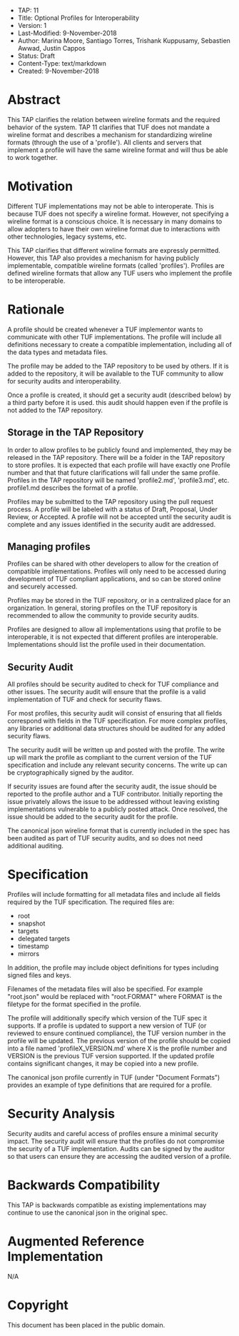* TAP: 11
* Title: Optional Profiles for Interoperability
* Version: 1
* Last-Modified: 9-November-2018
* Author: Marina Moore, Santiago Torres, Trishank Kuppusamy, Sebastien Awwad, Justin Cappos
* Status: Draft
* Content-Type: text/markdown
* Created: 9-November-2018

# Abstract

This TAP clarifies the relation between wireline formats and the required behavior of the system.  TAP 11 clarifies that TUF does not mandate a wireline format and describes a mechanism for standardizing wireline formats (through the use of a 'profile').  All clients and servers that implement a profile will have the same wireline format and will thus be able to work together.

# Motivation

Different TUF implementations may not be able to interoperate.  This is because TUF does not specify a wireline format.  However, not specifying a wireline format is a conscious choice.  It is necessary in many domains to allow adopters to have their own wireline format due to interactions with other technologies, legacy systems, etc.  

This TAP clarifies that different wireline formats are expressly permitted.  However, this TAP also provides a mechanism for having publicly implementable, compatible wireline formats (called 'profiles').  Profiles are defined wireline formats that allow any TUF users who implement the profile to be interoperable.

# Rationale

A profile should be created whenever a TUF implementor wants to communicate with other TUF implementations.  The profile will include all definitions necessary to create a compatible implementation, including all of the data types and metadata files.

The profile may be added to the TAP repository to be used by others.  If it is added to the repository, it will be available to the TUF community to allow for security audits and interoperability.

Once a profile is created, it should get a security audit (described below) by a third party before it is used. this audit should happen even if the profile is not added to the TAP repository.

## Storage in the TAP Repository

In order to allow profiles to be publicly found and implemented, they may be released in the TAP repository.  There will be a folder in the TAP repository to store profiles. It is expected that each profile will have exactly one Profile number and that that future clarifications will fall under the same profile.  Profiles in the TAP repository will be named 'profile2.md', 'profile3.md', etc. profile1.md describes the format of a profile.

Profiles may be submitted to the TAP repository using the pull request process. A profile will be labeled with a status of Draft, Proposal, Under Review, or Accepted. A profile will not be accepted until the security audit is complete and any issues identified in the security audit are addressed.

## Managing profiles

Profiles can be shared with other developers to allow for the creation of compatible implementations.  Profiles will only need to be accessed during development of TUF compliant applications, and so can be stored online and securely accessed.

Profiles may be stored in the TUF repository, or in a centralized place for an organization.  In general, storing profiles on the TUF repository is recommended to allow the community to provide security audits.

Profiles are designed to allow all implementations using that profile to be interoperable, it is not expected that different profiles are interoperable. Implementations should list the profile used in their documentation.

## Security Audit

All profiles should be security audited to check for TUF compliance and other issues.  The security audit will ensure that the profile is a valid implementation of TUF and check for security flaws.

For most profiles, this security audit will consist of ensuring that all fields correspond with fields in the TUF specification.  For more complex profiles, any libraries or additional data structures should be audited for any added security flaws.

The security audit will be written up and posted with the profile.  The write up will mark the profile as compliant to the current version of the TUF specification and include any relevant security concerns. The write up can be cryptographically signed by the auditor.

If security issues are found after the security audit, the issue should be reported to the profile author and a TUF contributor. Initially reporting the issue privately allows the issue to be addressed without leaving existing implementations vulnerable to a publicly posted attack. Once resolved, the issue should be added to the security audit for the profile.

The canonical json wireline format that is currently included in the spec has been audited as part of TUF security audits, and so does not need additional auditing.

# Specification

Profiles will include formatting for all metadata files and include all fields required by the TUF specification.  The required files are:
* root
* snapshot
* targets
* delegated targets
* timestamp
* mirrors

In addition, the profile may include object definitions for types including signed files and keys.

Filenames of the metadata files will also be specified. For example "root.json" would be replaced with "root.FORMAT" where FORMAT is the filetype for the format specified in the profile.

The profile will additionally specify which version of the TUF spec it supports. If a profile is updated to support a new version of TUF (or reviewed to ensure continued compliance), the TUF version number in the profile will be updated. The previous version of the profile should be copied into a file named 'profileX_VERSION.md' where X is the profile number and VERSION is the previous TUF version supported. If the updated profile contains significant changes, it may be copied into a new profile.

The canonical json profile currently in TUF (under "Document Formats") provides an example of type definitions that are required for a profile.

# Security Analysis

Security audits and careful access of profiles ensure a minimal security impact. The security audit will ensure that the profiles do not compromise the security of a TUF implementation. Audits can be signed by the auditor so that users can ensure they are accessing the audited version of a profile.

# Backwards Compatibility

This TAP is backwards compatible as existing implementations may continue to use the canonical json in the original spec.

# Augmented Reference Implementation

N/A

# Copyright

This document has been placed in the public domain.
